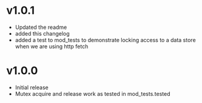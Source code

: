# v1.0.1
* Updated the readme
* added this changelog
* added a test to mod_tests to demonstrate locking access to a data store when we are using http fetch

# v1.0.0
* Initial release
* Mutex acquire and release work as tested in mod_tests.tested
